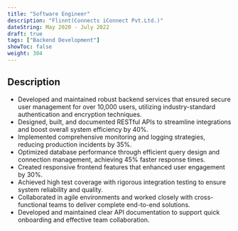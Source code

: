 ```yaml
---
title: "Software Engineer"
description: "Flinnt(Connects iConnect Pvt.Ltd.)"
dateString: May 2020 - July 2022
draft: true
tags: ["Backend Development"]
showToc: false
weight: 304
---
```


## Description

- Developed and maintained robust backend services that ensured secure user management for over 10,000 users, utilizing industry-standard authentication and encryption techniques.
- Designed, built, and documented RESTful APIs to streamline integrations and boost overall system efficiency by 40%.
- Implemented comprehensive monitoring and logging strategies, reducing production incidents by 35%.
- Optimized database performance through efficient query design and connection management, achieving 45% faster response times.
- Created responsive frontend features that enhanced user engagement by 30%.
- Achieved high test coverage with rigorous integration testing to ensure system reliability and quality.
- Collaborated in agile environments and worked closely with cross-functional teams to deliver complete end-to-end solutions.
- Developed and maintained clear API documentation to support quick onboarding and effective team collaboration.
